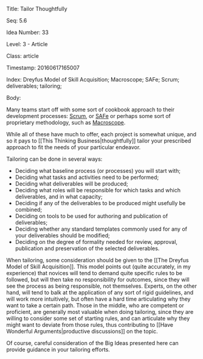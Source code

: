 Title:  Tailor Thoughtfully

Seq:    5.6

Idea Number: 33

Level:  3 - Article

Class:  article

Timestamp: 20160617165007

Index:  Dreyfus Model of Skill Acquisition; Macroscope; SAFe; Scrum; deliverables; tailoring; 

Body:

Many teams start off with some sort of cookbook approach to their development processes: <a href="https://en.wikipedia.org/wiki/Scrum_(software_development)" class="reflink" target="ref">Scrum</a>, or <a href="http://scaledagileframework.com" class="reflink" target="ref">SAFe</a> or perhaps some sort of proprietary methodology, such as <a href="https://en.wikipedia.org/wiki/Macroscope_(methodology_suite)" class="reflink" target="ref">Macroscope</a>.

While all of these have much to offer, each project is somewhat unique, and so it pays to [[This Thinking Business|thoughtfully]] tailor your prescribed approach to fit the needs of your particular endeavor.

Tailoring can be done in several ways:

* Deciding what baseline process (or processes) you will start with;
* Deciding what tasks and activities need to be performed;
* Deciding what deliverables will be produced;
* Deciding what roles will be responsible for which tasks and which deliverables, and in what capacity;
* Deciding if any of the deliverables to be produced might usefully be combined;
* Deciding on tools to be used for authoring and publication of deliverables;
* Deciding whether any standard templates commonly used for any of your deliverables should be modified;
* Deciding on the degree of formality needed for review, approval, publication and preservation of the selected deliverables.

When tailoring, some consideration should be given to the [[The Dreyfus Model of Skill Acquisition]]. This model points out (quite accurately, in my experience) that novices will tend to demand quite specific rules to be followed, but will then take no responsibility for outcomes, since they will see the process as being responsible, not themselves. Experts, on the other hand, will tend to balk at the application of any sort of rigid guidelines, and will work more intuitively, but often have a hard time articulating why they want to take a certain path. Those in the middle, who are competent or proficient, are generally most valuable when doing tailoring, since they are willing to consider some set of starting rules, and can articulate why they might want to deviate from those rules, thus contributing to [[Have Wonderful Arguments|productive discussions]] on the topic.

Of course, careful consideration of the Big Ideas presented here can provide guidance in your tailoring efforts.

[arguments]: have-wonderful-arguments.html
[thinking]:  this-thinking-business.html
